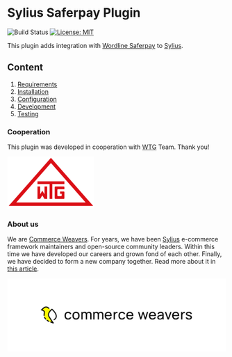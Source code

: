 # Sylius Saferpay Plugin

![Build Status](https://github.com/CommerceWeavers/SyliusSaferpayPlugin/actions/workflows/build.yaml/badge.svg)
[![License: MIT](https://img.shields.io/badge/License-MIT-yellow.svg)](https://opensource.org/licenses/MIT)

This plugin adds integration with [Wordline Saferpay](https://www.saferpay.com) to [Sylius](https://github.com/Sylius/Sylius). 

## Content

1. [Requirements](docs/requirements.md)
1. [Installation](docs/installation.md)
1. [Configuration](docs/configuration.md)
1. [Development](docs/development.md)
1. [Testing](docs/testing.md)

### Cooperation

This plugin was developed in cooperation with [WTG](https://www.wtg.com/) Team. Thank you!

![WTG](docs/img/wtg.png)

### About us

We are [Commerce Weavers](https://www.commerceweavers.com/). For years, we have been [Sylius](https://github.com/Sylius/Sylius) e-commerce framework maintainers
and open-source community leaders. Within this time we have developed our careers and grown fond of each other.
Finally, we have decided to form a new company together. Read more about it in [this article](https://www.linkedin.com/pulse/we-commerce-weavers-commerce-weavers/).

![Commerce Weavers](docs/img/cw.png)
